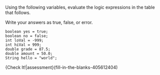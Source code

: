 Using the following variables, evaluate the logic expressions in the table that follows.

Write your answers as true, false, or error.

```code
boolean yes = true;
boolean no = false;
int loVal = -999;
int hiVal = 999;
double grade = 87.5;
double amount = 50.0;
String hello = "world";
```

{Check It!|assessment}(fill-in-the-blanks-405612404)